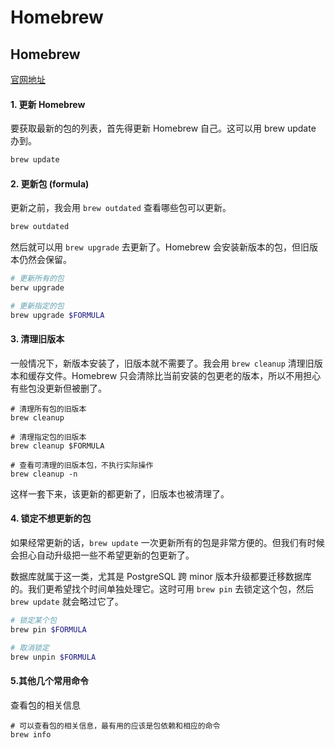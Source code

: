 # Homebrew

## Homebrew

[官网地址](https://brew.sh/index_zh-cn)

#### 1. 更新 Homebrew

要获取最新的包的列表，首先得更新 Homebrew 自己。这可以用 brew update 办到。

```sh
brew update
```

#### 2. 更新包 (formula)

更新之前，我会用 ``brew outdated`` 查看哪些包可以更新。

```sh
brew outdated
```

然后就可以用 ``brew upgrade`` 去更新了。Homebrew 会安装新版本的包，但旧版本仍然会保留。

```sh
# 更新所有的包
berw upgrade

# 更新指定的包
brew upgrade $FORMULA    
```

#### 3. 清理旧版本

一般情况下，新版本安装了，旧版本就不需要了。我会用 ``brew cleanup`` 清理旧版本和缓存文件。Homebrew 只会清除比当前安装的包更老的版本，所以不用担心有些包没更新但被删了。

```shell script
# 清理所有包的旧版本
brew cleanup

# 清理指定包的旧版本
brew cleanup $FORMULA

# 查看可清理的旧版本包，不执行实际操作
brew cleanup -n
```

这样一套下来，该更新的都更新了，旧版本也被清理了。

#### 4. 锁定不想更新的包

如果经常更新的话，``brew update`` 一次更新所有的包是非常方便的。但我们有时候会担心自动升级把一些不希望更新的包更新了。

数据库就属于这一类，尤其是 PostgreSQL 跨 minor 版本升级都要迁移数据库的。我们更希望找个时间单独处理它。这时可用 ``brew pin`` 去锁定这个包，然后 ``brew update`` 就会略过它了。

```sh
# 锁定某个包
brew pin $FORMULA

# 取消锁定
brew unpin $FORMULA
```

#### 5.其他几个常用命令

查看包的相关信息

```shell script
# 可以查看包的相关信息，最有用的应该是包依赖和相应的命令
brew info
```


